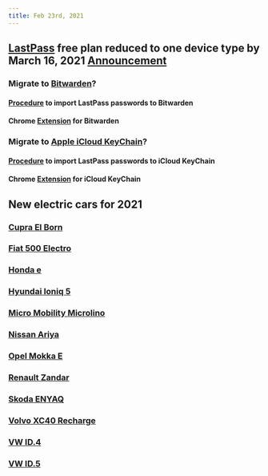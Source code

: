 ```yaml
---
title: Feb 23rd, 2021
---
```


## [LastPass](https://www.lastpass.com/) free plan reduced to one device type by March 16, 2021 [Announcement](https://support.logmeininc.com/lastpass/help/what-can-i-expect-to-change-for-lastpass-free-on-march-16-2021??cid=LP_Global_OP_Announcement_PW30day)
### Migrate to [Bitwarden](https://bitwarden.com/)?
#### [Procedure](https://bitwarden.com/help/article/import-from-lastpass/) to import LastPass passwords to Bitwarden
#### Chrome [Extension](https://chrome.google.com/webstore/detail/bitwarden-free-password-m/nngceckbapebfimnlniiiahkandclblb) for Bitwarden
### Migrate to [Apple iCloud KeyChain](https://support.apple.com/guide/mac-help/use-keychains-to-store-passwords-mchlf375f392/mac )?
#### [Procedure](https://medium.com/@bryce.kunkel/switching-from-lastpass-to-icloud-keychain-65532ccfd149) to import LastPass passwords to iCloud KeyChain
#### Chrome [Extension](https://chrome.google.com/webstore/detail/icloud-passwords/pejdijmoenmkgeppbflobdenhhabjlaj) for iCloud KeyChain
## New electric cars for 2021
### [Cupra El Born](https://www.cupraofficial.ch/de/our-dna/garage/launch-cupra-born-electric-car.html)
### [Fiat 500 Electro](https://www.fiat.ch/de/500-elektro)
### [Honda e](https://www.de.honda.ch/cars/new/honda-e/overview.html)
### [Hyundai Ioniq 5](https://www.hyundai.ch/de/model/ioniq-5/)
### [Micro Mobility Microlino](https://microlino-car.com/en/microlino)
### [Nissan Ariya](https://de.nissan.ch/fahrzeuge/neuwagen/ariya.html)
### [Opel Mokka E](https://www.opel.ch/de/personenwagen/mokka/mokka-e/uebersicht.html)
### [Renault Zandar](https://www.electrichunter.com/ev-news/renaults-compact-electric-suv-proposal-2021)
### [Skoda ENYAQ](https://www.skoda.ch/models/enyaq-iv/enyaq-iv)
### [Volvo XC40 Recharge](https://www.volvocars.com/de-ch/v/cars/xc40-electric)
### [VW ID.4](https://www.volkswagen.ch/de/modelle/id4.html)
### [VW ID.5](https://www.autobild.de/artikel/vw-id.5-2021-design-elektro-suv-motor-reichweite-marktstart-17388897.html)
